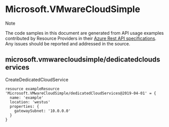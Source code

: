 # Microsoft.VMwareCloudSimple
  
> [!NOTE]
> The code samples in this document are generated from API usage examples contributed by Resource Providers in their [Azure Rest API specifications](https://github.com/Azure/azure-rest-api-specs). Any issues should be reported and addressed in the source.


## microsoft.vmwarecloudsimple/dedicatedcloudservices

CreateDedicatedCloudService
```bicep
resource exampleResource 'Microsoft.VMwareCloudSimple/dedicatedCloudServices@2019-04-01' = {
  name: 'example'
  location: 'westus'
  properties: {
    gatewaySubnet: '10.0.0.0'
  }
}
```
